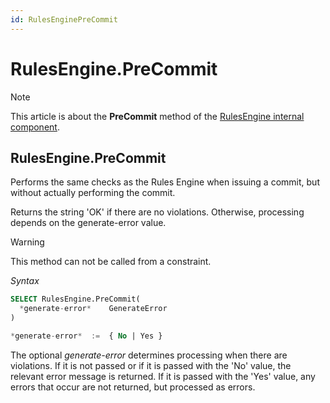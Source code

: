 ```yaml
---
id: RulesEnginePreCommit
---
```


# RulesEngine.PreCommit



> [!NOTE]
> This article is about the **PreCommit** method of the [RulesEngine internal component](/docs/Extensions/RulesEngine%20internal%20component).

## **RulesEngine.PreCommit**

Performs the same checks as the Rules Engine when issuing a commit, but without actually performing the commit.

Returns the string 'OK' if there are no violations. Otherwise, processing depends on the generate-error value.

> [!WARNING]
> This method can not be called from a constraint.

*Syntax*
 

```sql
SELECT RulesEngine.PreCommit(
  *generate-error*    GenerateError
)

*generate-error*  :=  { No | Yes }
```

The optional *generate-error* determines processing when there are violations. If it is not passed or if it is passed with the 'No' value, the relevant error message is returned. If it is passed with the 'Yes' value, any errors that occur are not returned, but processed as errors.

 